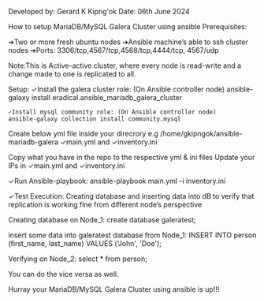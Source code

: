 Developed by: Gerard K Kipng'ok
Date: 06th June 2024

How to setup MariaDB/MySQL Galera Cluster using ansible
Prerequisites:

➔Two or more fresh ubuntu nodes 
➔Ansible machine’s able to ssh cluster nodes
➔Ports: 3306/tcp,4567/tcp,4568/tcp,4444/tcp, 4567/udp

Note:This is Active-active cluster, where every node is read-write and a change made to one is replicated to all.

Setup:
    ✓Install the galera cluster role: (On Ansible controller node)
    ansible-galaxy install eradical.ansible_mariadb_galera_cluster

    ✓Install mysql community role: (On Ansible controller node)
    ansible-galaxy collection install community.mysql

Create below yml file inside your direcrory e.g /home/gkipngok/ansible-mariadb-galera
    ✓main.yml and ✓inventory.ini

Copy what you have in the repo to the respective yml & ini files
Update your IPs in ✓main.yml and ✓inventory.ini

✓Run Ansible-playbook:
ansible-playbook main.yml -i inventory.ini

✓Test Execution:
Creating database and inserting data into dB to verify that replication is working 
fine from different node’s perspective

Creating database on Node_1:
create database galeratest;

insert some data into galeratest database from Node_1:
    INSERT INTO person (first_name, last_name) VALUES ('John', 'Doe');

Verifying on Node_2:
select * from person;

You can do the vice versa as well.

Hurray your MariaDB/MySQL Galera Cluster using ansible is up!!!
